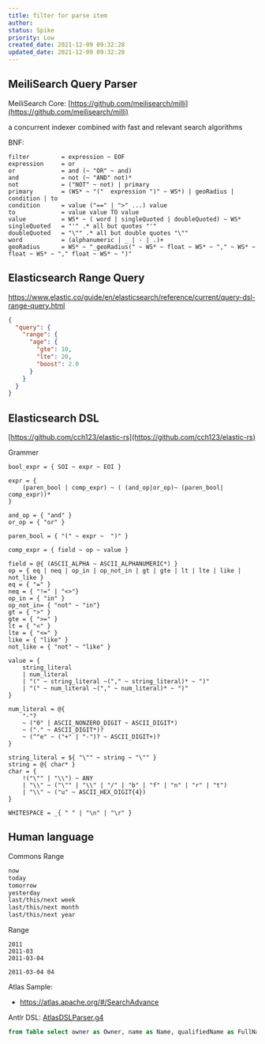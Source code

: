 ```yaml
---
title: filter for parse item
author: 
status: Spike
priority: Low
created_date: 2021-12-09 09:32:28
updated_date: 2021-12-09 09:32:28
---
```



## MeiliSearch Query Parser

MeiliSearch Core: [https://github.com/meilisearch/milli](https://github.com/meilisearch/milli)

a concurrent indexer combined with fast and relevant search algorithms

BNF:

```text
filter         = expression ~ EOF
expression     = or
or             = and (~ "OR" ~ and)
and            = not (~ "AND" not)*
not            = ("NOT" ~ not) | primary
primary        = (WS* ~ "("  expression ")" ~ WS*) | geoRadius | condition | to
condition      = value ("==" | ">" ...) value
to             = value value TO value
value          = WS* ~ ( word | singleQuoted | doubleQuoted) ~ WS*
singleQuoted   = "'" .* all but quotes "'"
doubleQuoted   = "\"" .* all but double quotes "\""
word           = (alphanumeric | _ | - | .)+
geoRadius      = WS* ~ "_geoRadius(" ~ WS* ~ float ~ WS* ~ "," ~ WS* ~ float ~ WS* ~ "," float ~ WS* ~ ")"
```

## Elasticsearch Range Query

https://www.elastic.co/guide/en/elasticsearch/reference/current/query-dsl-range-query.html


```json
{
  "query": {
    "range": {
      "age": {
        "gte": 10,
        "lte": 20,
        "boost": 2.0
      }
    }
  }
}
```

## Elasticsearch DSL

[https://github.com/cch123/elastic-rs](https://github.com/cch123/elastic-rs)

Grammer

```
bool_expr = { SOI ~ expr ~ EOI }

expr = {
    (paren_bool | comp_expr) ~ ( (and_op|or_op)~ (paren_bool| comp_expr))*
}

and_op = { "and" }
or_op = { "or" }

paren_bool = { "(" ~ expr ~  ")" }

comp_expr = { field ~ op ~ value }

field = @{ (ASCII_ALPHA ~ ASCII_ALPHANUMERIC*) }
op = { eq | neq | op_in | op_not_in | gt | gte | lt | lte | like | not_like }
eq = { "=" }
neq = { "!=" | "<>"}
op_in = { "in" }
op_not_in= { "not" ~ "in"}
gt = { ">" }
gte = { ">=" }
lt = { "<" }
lte = { "<=" }
like = { "like" }
not_like = { "not" ~ "like" }

value = {
    string_literal
    | num_literal
    | "(" ~ string_literal ~("," ~ string_literal)* ~ ")"
    | "(" ~ num_literal ~("," ~ num_literal)* ~ ")"
}

num_literal = @{
    "-"?
    ~ ("0" | ASCII_NONZERO_DIGIT ~ ASCII_DIGIT*)
    ~ ("." ~ ASCII_DIGIT*)?
    ~ (^"e" ~ ("+" | "-")? ~ ASCII_DIGIT+)?
}

string_literal = ${ "\"" ~ string ~ "\"" }
string = @{ char* }
char = {
    !("\"" | "\\") ~ ANY
    | "\\" ~ ("\"" | "\\" | "/" | "b" | "f" | "n" | "r" | "t")
    | "\\" ~ ("u" ~ ASCII_HEX_DIGIT{4})
}

WHITESPACE = _{ " " | "\n" | "\r" }
```

## Human language

Commons Range

```bash
now
today
tomorrow
yesterday
last/this/next week
last/this/next month
last/this/next year
```

Range

```
2011
2011-03
2011-03-04

2011-03-04 04
```

Atlas Sample:

- https://atlas.apache.org/#/SearchAdvance

Antlr DSL: [AtlasDSLParser.g4](https://github.com/apache/atlas/blob/master/repository/src/main/java/org/apache/atlas/query/antlr4/AtlasDSLParser.g4)

```sql
from Table select owner as Owner, name as Name, qualifiedName as FullName
```
